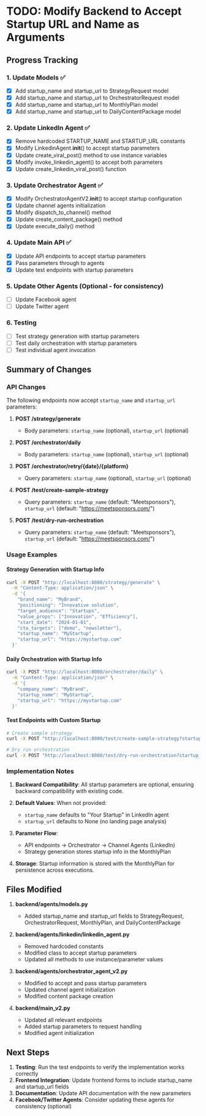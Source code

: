 # TODO: Modify Backend to Accept Startup URL and Name as Arguments

## Progress Tracking

### 1. Update Models ✅
- [x] Add startup_name and startup_url to StrategyRequest model
- [x] Add startup_name and startup_url to OrchestratorRequest model
- [x] Add startup_name and startup_url to MonthlyPlan model
- [x] Add startup_name and startup_url to DailyContentPackage model

### 2. Update LinkedIn Agent ✅
- [x] Remove hardcoded STARTUP_NAME and STARTUP_URL constants
- [x] Modify LinkedinAgent.__init__() to accept startup parameters
- [x] Update create_viral_post() method to use instance variables
- [x] Modify invoke_linkedin_agent() to accept both parameters
- [x] Update create_linkedin_viral_post() function

### 3. Update Orchestrator Agent ✅
- [x] Modify OrchestratorAgentV2.__init__() to accept startup configuration
- [x] Update channel agents initialization
- [x] Modify dispatch_to_channel() method
- [x] Update create_content_package() method
- [x] Update execute_daily() method

### 4. Update Main API ✅
- [x] Update API endpoints to accept startup parameters
- [x] Pass parameters through to agents
- [x] Update test endpoints with startup parameters

### 5. Update Other Agents (Optional - for consistency)
- [ ] Update Facebook agent
- [ ] Update Twitter agent

### 6. Testing
- [ ] Test strategy generation with startup parameters
- [ ] Test daily orchestration with startup parameters
- [ ] Test individual agent invocation

## Summary of Changes

### API Changes
The following endpoints now accept `startup_name` and `startup_url` parameters:

1. **POST /strategy/generate**
   - Body parameters: `startup_name` (optional), `startup_url` (optional)

2. **POST /orchestrator/daily**
   - Body parameters: `startup_name` (optional), `startup_url` (optional)

3. **POST /orchestrator/retry/{date}/{platform}**
   - Query parameters: `startup_name` (optional), `startup_url` (optional)

4. **POST /test/create-sample-strategy**
   - Query parameters: `startup_name` (default: "Meetsponsors"), `startup_url` (default: "https://meetsponsors.com/")

5. **POST /test/dry-run-orchestration**
   - Query parameters: `startup_name` (default: "Meetsponsors"), `startup_url` (default: "https://meetsponsors.com/")

### Usage Examples

#### Strategy Generation with Startup Info
```bash
curl -X POST "http://localhost:8000/strategy/generate" \
  -H "Content-Type: application/json" \
  -d '{
    "brand_name": "MyBrand",
    "positioning": "Innovative solution",
    "target_audience": "Startups",
    "value_props": ["Innovation", "Efficiency"],
    "start_date": "2024-01-01",
    "cta_targets": ["demo", "newsletter"],
    "startup_name": "MyStartup",
    "startup_url": "https://mystartup.com"
  }'
```

#### Daily Orchestration with Startup Info
```bash
curl -X POST "http://localhost:8000/orchestrator/daily" \
  -H "Content-Type: application/json" \
  -d '{
    "company_name": "MyBrand",
    "startup_name": "MyStartup",
    "startup_url": "https://mystartup.com"
  }'
```

#### Test Endpoints with Custom Startup
```bash
# Create sample strategy
curl -X POST "http://localhost:8000/test/create-sample-strategy?startup_name=MyStartup&startup_url=https://mystartup.com"

# Dry run orchestration
curl -X POST "http://localhost:8000/test/dry-run-orchestration?startup_name=MyStartup&startup_url=https://mystartup.com"
```

### Implementation Notes

1. **Backward Compatibility**: All startup parameters are optional, ensuring backward compatibility with existing code.

2. **Default Values**: When not provided:
   - `startup_name` defaults to "Your Startup" in LinkedIn agent
   - `startup_url` defaults to None (no landing page analysis)

3. **Parameter Flow**:
   - API endpoints → Orchestrator → Channel Agents (LinkedIn)
   - Strategy generation stores startup info in the MonthlyPlan

4. **Storage**: Startup information is stored with the MonthlyPlan for persistence across executions.

## Files Modified

1. **backend/agents/models.py**
   - Added startup_name and startup_url fields to StrategyRequest, OrchestratorRequest, MonthlyPlan, and DailyContentPackage

2. **backend/agents/linkedin/linkedin_agent.py**
   - Removed hardcoded constants
   - Modified class to accept startup parameters
   - Updated all methods to use instance/parameter values

3. **backend/agents/orchestrator_agent_v2.py**
   - Modified to accept and pass startup parameters
   - Updated channel agent initialization
   - Modified content package creation

4. **backend/main_v2.py**
   - Updated all relevant endpoints
   - Added startup parameters to request handling
   - Modified agent initialization

## Next Steps

1. **Testing**: Run the test endpoints to verify the implementation works correctly
2. **Frontend Integration**: Update frontend forms to include startup_name and startup_url fields
3. **Documentation**: Update API documentation with the new parameters
4. **Facebook/Twitter Agents**: Consider updating these agents for consistency (optional)
